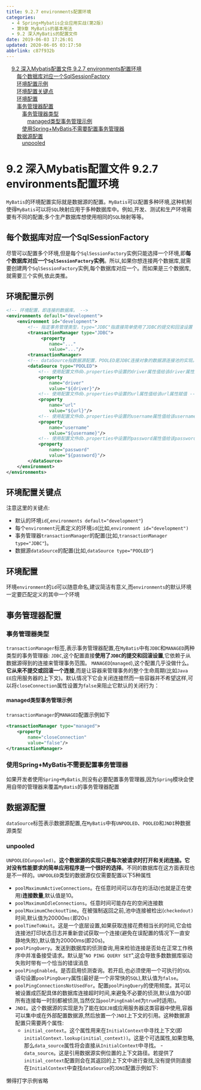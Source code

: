 ```yaml
---
title: 9.2.7 environments配置环境
categories: 
  - 4 Spring+Mybatis企业应用实战(第2版)
  - 第9章 MyBatis的基本用法
  - 9.2 深入MyBatis的配置文件
date: 2019-06-03 17:26:01
updated: 2020-06-05 03:17:50
abbrlink: c87f932b
---
```

<div id='my_toc'><a href="/JavaReadingNotes/c87f932b/#9-2-深入Mybatis配置文件-9-2-7-environments配置环境" class="header_1">9.2 深入Mybatis配置文件 9.2.7 environments配置环境</a>&nbsp;<br><a href="/JavaReadingNotes/c87f932b/#每个数据库对应一个SqlSessionFactory" class="header_2">每个数据库对应一个SqlSessionFactory</a>&nbsp;<br><a href="/JavaReadingNotes/c87f932b/#环境配置示例" class="header_2">环境配置示例</a>&nbsp;<br><a href="/JavaReadingNotes/c87f932b/#环境配置关键点" class="header_2">环境配置关键点</a>&nbsp;<br><a href="/JavaReadingNotes/c87f932b/#环境配置" class="header_2">环境配置</a>&nbsp;<br><a href="/JavaReadingNotes/c87f932b/#事务管理器配置" class="header_2">事务管理器配置</a>&nbsp;<br><a href="/JavaReadingNotes/c87f932b/#事务管理器类型" class="header_3">事务管理器类型</a>&nbsp;<br><a href="/JavaReadingNotes/c87f932b/#managed类型事务管理示例" class="header_4">managed类型事务管理示例</a>&nbsp;<br><a href="/JavaReadingNotes/c87f932b/#使用Spring-MyBatis不需要配置事务管理器" class="header_3">使用Spring+MyBatis不需要配置事务管理器</a>&nbsp;<br><a href="/JavaReadingNotes/c87f932b/#数据源配置" class="header_2">数据源配置</a>&nbsp;<br><a href="/JavaReadingNotes/c87f932b/#unpooled" class="header_3">unpooled</a>&nbsp;<br></div>
<style>.header_1{margin-left: 1em;}.header_2{margin-left: 2em;}.header_3{margin-left: 3em;}.header_4{margin-left: 4em;}.header_5{margin-left: 5em;}.header_6{margin-left: 6em;}</style>
<!--more-->
<script>if (navigator.platform.search('arm')==-1){document.getElementById('my_toc').style.display = 'none';}var e,p = document.getElementsByTagName('p');while (p.length>0) {e = p[0];e.parentElement.removeChild(e);}</script>

<!--end-->
# 9.2 深入Mybatis配置文件 9.2.7 environments配置环境
`MyBatis`的环境配置实际就是数据源的配置。`MyBatis`可以配置多种环境,这种机制使得`MyBatis`可以将`SQL`映射应用于多种数据库中。例如,开发、测试和生产环境需要有不同的配置;多个生产数据库想使用相同的`SQL`映射等等。
## 每个数据库对应一个SqlSessionFactory
尽管可以配置多个环境,但是每个`SqlSessionFactory`实例只能选择一个环境,即**每个数据库对应一个`SqlSessionFactory`实例**。所以,如果你想连接两个数据库,就需要创建两个`SqlSessionFactory`实例,每个数据库对应一个。而如果是三个数据库,就需要三个实例,依此类推。
## 环境配置示例
```xml
<!-- 环境配置，即连接的数据库。 -->
<environments default="development">
    <environment id="development">
        <!-- 指定事务管理类型，type="JDBC"指直接简单使用了JDBC的提交和回滚设置 -->
        <transactionManager type="JDBC">
             <property
                name="..."
                value="..."/>
        <transactionManager>
        <!-- dataSource指数据源配置，POOLED是JDBC连接对象的数据源连接池的实现。 -->
        <dataSource type="POOLED">
            <!-- 使用配置文件db.properties中设置的driver属性值给该driver属性赋值 -->
            <property
                name="driver"
                value="${driver}"/>
            <!-- 使用配置文件db.properties中设置的url属性值给该url属性赋值 -->
            <property
                name="url"
                value="${url}"/>
            <!-- 使用配置文件db.properties中设置的username属性值给该username属性赋值 -->
            <property
                name="username"
                value="${username}"/>
            <!-- 使用配置文件db.properties中设置的password属性值给该password属性赋值 -->
            <property
                name="password"
                value="${password}"/>
        </dataSource>
    </environment>
</environments>
```
## 环境配置关键点
注意这里的关键点:
- 默认的环境`id`(,`environments default="development"`)
- 每个`environment`元素定义的环境`id`(比如,`environment id="development")`
- 事务管理器`transactionManager`的配置(比如,`transactionManager type="JDBC"`)。
- 数据源`dataSource`的配置(比如,`dataSource type="POOLED"`)

## 环境配置
环境`environment`的`id`可以随意命名,建议简洁有意义,而`environments`的默认环境一定要匹配定义的其中一个环境
## 事务管理器配置
### 事务管理器类型
`transactionManager`标签,表示事务管理器配置,在`MyBatis`中有`JDBC`和`MANAGED`两种类型的事务管理器:
`JDBC`,这个配置直接**使用了`JDBC`的提交和回滚设置**,它依赖于从数据源得到的连接来管理事务范围。
`MANAGED`(`managed`),这个配置几乎没做什么。**它从来不提交或回滚一个连接**,而是让容器来管理事务的整个生命周期(比如`Java EE`应用服务器的上下文)。默认情况下它会关闭连接然而一些容器并不希望这样,可以将`closeConnection`属性设置为`false`来阻止它默认的关闭行为：
#### managed类型事务管理示例
`transactionManager`的`MANAGED`配置示例如下
```xml
<transactionManager type="managed">
    <property
        name="closeConnection"
        value="false"/>
</transactionManager>
```
### 使用Spring+MyBatis不需要配置事务管理器
如果开发者使用`Spring+MyBatis`,则没有必要配置事务管理器,因为`Spring`模块会使用自带的管理器来覆盖`MyBatis`的事务管理器配置
## 数据源配置
`dataSource`标签表示数据源配置,在`MyBatis`中有`UNPOOLED`、`POOLED`和`JNDI`种数据源类型
### unpooled
`UNPOOLED`(`unpooled)`。**这个数据源的实现只是每次被请求时打开和关闭连接。它对没有性能要求的简单应用程序是一个很好的选择**。不同的数据库在这方面表现也是不一样的。`UNPOOLED`类型的数据源仅仅需要配置以下5种属性
- `poolMaximumActiveConnections`。在任意时间可以存在的活动(也就是正在使用)**连接数量**,默认值是10。
- `poolMaximumIdleConnections`。任意时间可能存在的空闲连接数
- `poolMaximumCheckoutTime`。在被强制返回之前,池中连接被检出(`checkedout)`时间,默认值为20000`ms(`即20`s)`
- `poolTimeToWait`。这是一个底层设置,如果获取连接花费相当长的时间,它会给连接池打印状态日志并重新尝试获取一个连接(避免在误配置的情况下一直安静地失败),默认值为20000ms(即20s)。
- `poolPingQuery`。发送到数据库的侦测查询,用来检验连接是否处在正常工作秩序中并准备接受请求。默认是"`NO PING QUERY SET`",这会导致多数数据库驱动失败时带有一个恰当的错误消息
- `poolPingEnabled`。是否启用侦测查询。若开启,也必须使用一个可执行的`SQL`语句设置`poolPingQuery`属性(最好是一个非常快的`SQL`),默认值为`false`。
- `poolPingConnectionsNotUsedFor`。配置`poolPingQuery`的使用频度。其可以被设置成匹配具体的数据库连接超时时间,来避兔不必要的侦测,默认值为0(即所有连接每一时刻都被侦测,当然仅当`poolPingEnabled`为`true`时适用)。
- `JNDI`。这个数据源的实现是为了能在如`EJB`或应用服务器这类容器中使用,容器可以集中或在外部配置数据源,然后放置一个`JNDI`上下文的引用。这种数据源配置只需要两个属性:
    - `initial_context`。这个属性用来在`InitialContext`中寻找上下文(即`initialContext.lookup(initial_context))`。这是个可选属性,如果忽略,那么`data_source`属性将会直接从`InitialContext`中寻找。
    -`data_source`。这是引用数据源实例位置的上下文路径。若提供了`initial_context`配置则会在其返回的上下文中进行查找,没有提供则直接在`InitialContext`中查找`dataSource`的`JDNI`配置示例如下:

懒得打字示例省略

